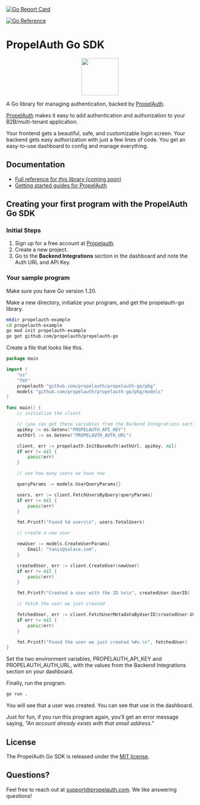 [![Go Report Card](https://goreportcard.com/badge/github.com/propelauth/propelauth-go)](https://goreportcard.com/report/github.com/propelauth/propelauth-go)

[![Go Reference](https://pkg.go.dev/badge/github.com/propelauth/propelauth-go.svg)](https://pkg.go.dev/github.com/propelauth/propelauth-go)

# PropelAuth Go SDK

<p align="center">
  <a href="https://www.propelauth.com/?utm_campaign=github-go" target="_blank" align="center">
    <img src="https://propelauth-logos.s3.us-west-2.amazonaws.com/logo-only.png" width="100">
  </a>
</p>

A Go library for managing authentication, backed by [PropelAuth](https://www.propelauth.com/?utm_campaign=github-go). 

[PropelAuth](https://www.propelauth.com/?utm_campaign=github-go) makes it easy to add authentication and authorization to your B2B/multi-tenant application.

Your frontend gets a beautiful, safe, and customizable login screen. Your backend gets easy authorization with just a few lines of code. You get an easy-to-use dashboard to config and manage everything.

## Documentation

- [Full reference for this library (coming soon)](https://docs.propelauth.com/reference/backend-apis/go)
- [Getting started guides for PropelAuth](https://docs.propelauth.com/)

## Creating your first program with the PropelAuth Go SDK

### Initial Steps

1. Sign up for a free account at [Propelauth](https://auth.propelauth.com).
2. Create a new project.
3. Go to the **Backend Integrations** section in the dashboard and note the Auth URL and API Key.

### Your sample program

Make sure you have Go version 1.20.

Make a new directory, initialize your program, and get the propelauth-go library.

```sh
mkdir propelauth-example
cd propelauth-example
go mod init propelauth-example
go get github.com/propelauth/propelauth-go
```

Create a file that looks like this.

```go
package main

import (
    "os"
    "fmt"
    propelauth "github.com/propelauth/propelauth-go/pkg"
    models "github.com/propelauth/propelauth-go/pkg/models"
)

func main() {
    // initialize the client

    // (you can get these variables from the Backend Integrations section on your dashboard)
    apiKey := os.Getenv("PROPELAUTH_API_KEY")
    authUrl := os.Getenv("PROPELAUTH_AUTH_URL")

    client, err := propelauth.InitBaseAuth(authUrl, apiKey, nil)
    if err != nil {
        panic(err)
    }

    // see how many users we have now

    queryParams := models.UserQueryParams{}

    users, err := client.FetchUsersByQuery(queryParams)
    if err != nil {
        panic(err)
    }

    fmt.Printf("Found %d users\n", users.TotalUsers)

    // create a new user

    newUser := models.CreateUserParams{
        Email: "tanis@solace.com",
    }

    createdUser, err := client.CreateUser(newUser)
    if err != nil {
        panic(err)
    }

    fmt.Printf("Created a user with the ID %v\n", createdUser.UserID)

    // fetch the user we just created

    fetchedUser, err := client.FetchUserMetadataByUserID(createdUser.UserID, false)
    if err != nil {
        panic(err)
    }

    fmt.Printf("Found the user we just created %#v.\n", fetchedUser)
}
```

Set the two environment variables, PROPELAUTH_API_KEY and PROPELAUTH_AUTH_URL, with the values from the Backend Integrations section on your dashboard.

Finally, run the program.
    
```sh
go run .
```

You will see that a user was created. You can see that use in the dashboard.

Just for fun, if you run this program again, you'll get an error message saying, *"An account already exists with that email address."*

## License

The PropelAuth Go SDK is released under the [MIT license](LICENSE).

## Questions?

Feel free to reach out at support@propelauth.com. We like answering questions!
